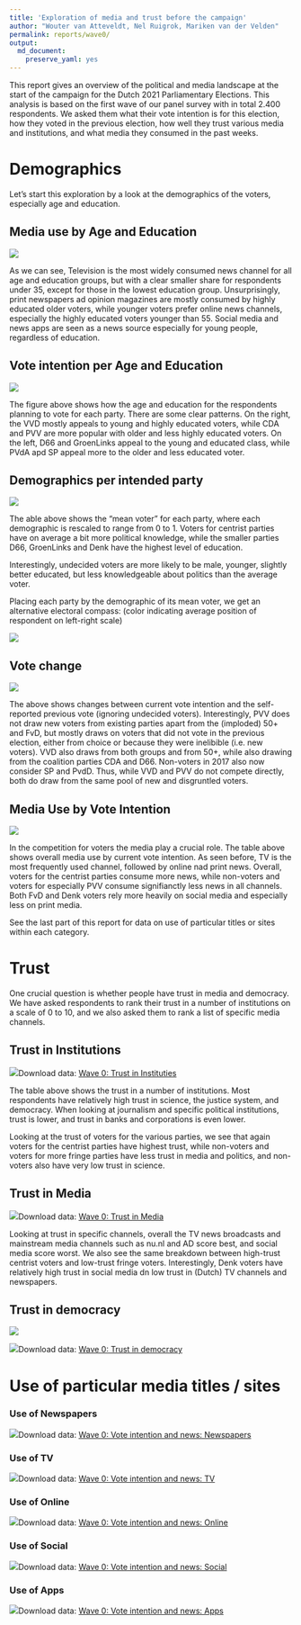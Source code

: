 ```yaml
---
title: 'Exploration of media and trust before the campaign'
author: "Wouter van Atteveldt, Nel Ruigrok, Mariken van der Velden"
permalink: reports/wave0/
output: 
  md_document:
    preserve_yaml: yes
---
```


This report gives an overview of the political and media landscape at
the start of the campaign for the Dutch 2021 Parliamentary Elections.
This analysis is based on the first wave of our panel survey with in
total 2.400 respondents. We asked them what their vote intention is for
this election, how they voted in the previous election, how well they
trust various media and institutions, and what media they consumed in
the past weeks.

Demographics
============

Let’s start this exploration by a look at the demographics of the
voters, especially age and education.

Media use by Age and Education
------------------------------

![](unnamed-chunk-1-1.png)

As we can see, Television is the most widely consumed news channel for
all age and education groups, but with a clear smaller share for
respondents under 35, except for those in the lowest education group.
Unsurprisingly, print newspapers ad opinion magazines are mostly
consumed by highly educated older voters, while younger voters prefer
online news channels, especially the highly educated voters younger than
55. Social media and news apps are seen as a news source especially for
young people, regardless of education.

Vote intention per Age and Education
------------------------------------

![](unnamed-chunk-2-1.png)

The figure above shows how the age and education for the respondents
planning to vote for each party. There are some clear patterns. On the
right, the VVD mostly appeals to young and highly educated voters, while
CDA and PVV are more popular with older and less highly educated voters.
On the left, D66 and GroenLinks appeal to the young and educated class,
while PVdA apd SP appeal more to the older and less educated voter.

Demographics per intended party
-------------------------------

![](unnamed-chunk-3-1.png)

The able above shows the “mean voter” for each party, where each
demographic is rescaled to range from 0 to 1. Voters for centrist
parties have on average a bit more political knowledge, while the
smaller parties D66, GroenLinks and Denk have the highest level of
education.

Interestingly, undecided voters are more likely to be male, younger,
slightly better educated, but less knowledgeable about politics than the
average voter.

Placing each party by the demographic of its mean voter, we get an
alternative electoral compass: (color indicating average position of
respondent on left-right scale)

![](unnamed-chunk-4-1.png)

Vote change
-----------

![](vote-change-1.png)

The above shows changes between current vote intention and the
self-reported previous vote (ignoring undecided voters). Interestingly,
PVV does not draw new voters from existing parties apart from the
(imploded) 50+ and FvD, but mostly draws on voters that did not vote in
the previous election, either from choice or because they were
inelibible (i.e. new voters). VVD also draws from both groups and from
50+, while also drawing from the coalition parties CDA and D66.
Non-voters in 2017 also now consider SP and PvdD. Thus, while VVD and
PVV do not compete directly, both do draw from the same pool of new and
disgruntled voters.

Media Use by Vote Intention
---------------------------

![](wave0-media-party-1.png)

In the competition for voters the media play a crucial role. The table
above shows overall media use by current vote intention. As seen before,
TV is the most frequently used channel, followed by online nad print
news. Overall, voters for the centrist parties consume more news, while
non-voters and voters for especially PVV consume signifianctly less news
in all channels. Both FvD and Denk voters rely more heavily on social
media and especially less on print media.

See the last part of this report for data on use of particular titles or
sites within each category.

Trust
=====

One crucial question is whether people have trust in media and
democracy. We have asked respondents to rank their trust in a number of
institutions on a scale of 0 to 10, and we also asked them to rank a
list of specific media channels.

Trust in Institutions
---------------------

![](wave0-trust-institution-1.png)Download data: [Wave 0: Trust in
Instituties](Wave_0_Trust_in_Instituties.csv)

The table above shows the trust in a number of institutions. Most
respondents have relatively high trust in science, the justice system,
and democracy. When looking at journalism and specific political
institutions, trust is lower, and trust in banks and corporations is
even lower.

Looking at the trust of voters for the various parties, we see that
again voters for the centrist parties have highest trust, while
non-voters and voters for more fringe parties have less trust in media
and politics, and non-voters also have very low trust in science.

Trust in Media
--------------

![](wave0-trust-media-1.png)Download data: [Wave 0: Trust in
Media](Wave_0_Trust_in_Media.csv)

Looking at trust in specific channels, overall the TV news broadcasts
and mainstream media channels such as nu.nl and AD score best, and
social media score worst. We also see the same breakdown between
high-trust centrist voters and low-trust fringe voters. Interestingly,
Denk voters have relatively high trust in social media dn low trust in
(Dutch) TV channels and newspapers.

Trust in democracy
------------------

![](wave0-democracy-1.png)

![](wave0-democracy2-1.png)Download data: [Wave 0: Trust in
democracy](Wave_0_Trust_in_democracy.csv)

Use of particular media titles / sites
======================================

### Use of Newspapers

![](wave0-media-party-specific-1.png)Download data: [Wave 0: Vote
intention and news:
Newspapers](Wave_0_Vote_intention_and_news_Newspapers.csv)

### Use of TV

![](wave0-media-party-specific-2.png)Download data: [Wave 0: Vote
intention and news: TV](Wave_0_Vote_intention_and_news_TV.csv)

### Use of Online

![](wave0-media-party-specific-3.png)Download data: [Wave 0: Vote
intention and news: Online](Wave_0_Vote_intention_and_news_Online.csv)

### Use of Social

![](wave0-media-party-specific-4.png)Download data: [Wave 0: Vote
intention and news: Social](Wave_0_Vote_intention_and_news_Social.csv)

### Use of Apps

![](wave0-media-party-specific-5.png)Download data: [Wave 0: Vote
intention and news: Apps](Wave_0_Vote_intention_and_news_Apps.csv)
